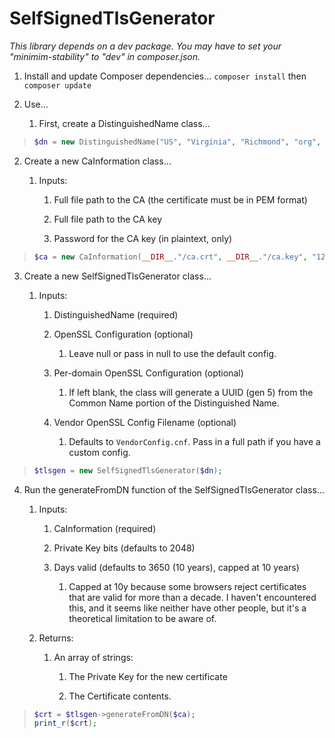 # SelfSignedTlsGenerator

*This library depends on a dev package. You may have to set your "minimim-stability" to "dev" in composer.json.*

1.  Install and update Composer dependencies… `composer install` then `composer update`

2.  Use…

    1.  First, create a DistinguishedName class…

> ```php
> $dn = new DistinguishedName("US", "Virginia", "Richmond", "org", false, "mynewawesometlsdomain.local", false);
> ```

2.  Create a new CaInformation class…

    1.  Inputs:

        1.  Full file path to the CA (the certificate must be in PEM
            format)

        2.  Full file path to the CA key

        3.  Password for the CA key (in plaintext, only)

> ```php
> $ca = new CaInformation(__DIR__."/ca.crt", __DIR__."/ca.key", "123abc");
> ```

3.  Create a new SelfSignedTlsGenerator class…

    1.  Inputs:

        1.  DistinguishedName (required)

        2.  OpenSSL Configuration (optional)

            1.  Leave null or pass in null to use the default config.

        3.  Per-domain OpenSSL Configuration (optional)

            1.  If left blank, the class will generate a UUID (gen 5)
                from the Common Name portion of the Distinguished Name.

        4.  Vendor OpenSSL Config Filename (optional)

            1.  Defaults to `VendorConfig.cnf`. Pass in a full path if
                you have a custom config.

> ```php
> $tlsgen = new SelfSignedTlsGenerator($dn);
> ```

4.  Run the generateFromDN function of the SelfSignedTlsGenerator class…

    1.  Inputs:

        1.  CaInformation (required)

        2.  Private Key bits (defaults to 2048)

        3.  Days valid (defaults to 3650 (10 years), capped at 10 years)

            1.  Capped at 10y because some browsers reject certificates
                that are valid for more than a decade. I haven't
                encountered this, and it seems like neither have other
                people, but it's a theoretical limitation to be aware of.

    2.  Returns:

        1.  An array of strings:

            1.  The Private Key for the new certificate

            2.  The Certificate contents.

> ```php
> $crt = $tlsgen->generateFromDN($ca);
> print_r($crt);
> ```
